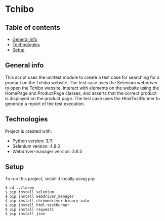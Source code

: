 # Tchibo

## Table of contents
* [General info](#general-info)
* [Technologies](#technologies)
* [Setup](#setup)

## General info
This script uses the unittest module to create a test case for searching for a product on the Tchibo website.
The test case uses the Selenium webdriver to open the Tchibo website, interact with elements on the website using the HomePage and ProductPage classes,
and asserts that the correct product is displayed on the product page. The test case uses the HtmlTestRunner to generate a report of the test execution.
	
## Technologies
Project is created with:
* Python version: 3.11
* Selenium version: 4.8.0
* Webdriver-manager version: 3.8.5
	
## Setup
To run this project, install it locally using pip:

```
$ cd ../lorem
$ pip install selenium
$ pip install webdriver_manager
$ pip install chromedriver-binary-auto
$ pip install html-testRunner 
$ pip install requests
$ pip install json
```
